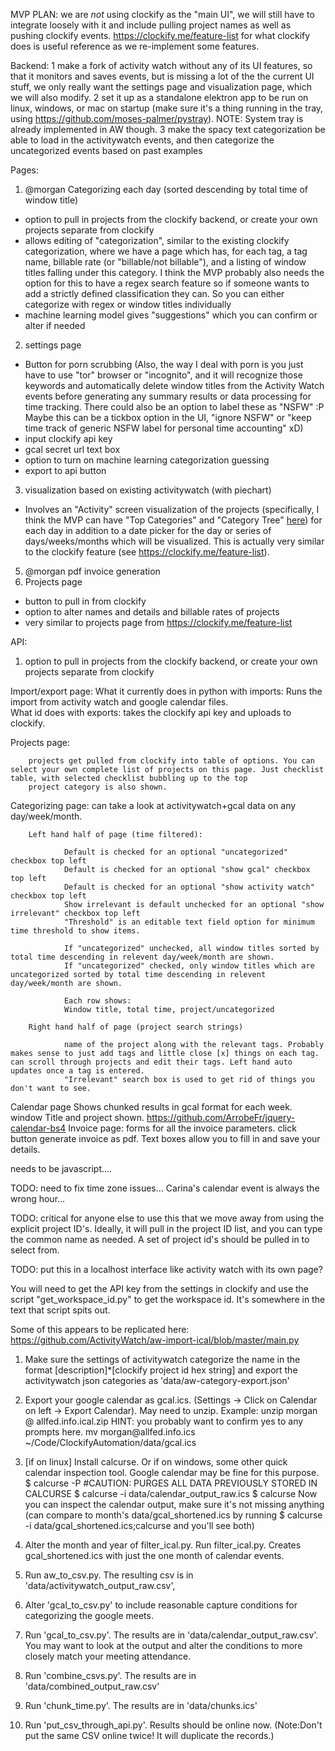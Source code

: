 MVP PLAN: we are *not* using clockify as the "main UI", we will still have to integrate loosely with it and include pulling project names as well as pushing clockify events. https://clockify.me/feature-list for what clockify does is useful reference as we re-implement some features.

Backend:
1 make a fork of activity watch without any of its UI features, so that it monitors and saves events, but is missing a lot of the the current UI stuff, we only really want the settings page and visualization page, which we will also modify.
2 set it up as a standalone elektron app to be run on linux, windows, or mac on startup (make sure it's a thing running in the tray, using https://github.com/moses-palmer/pystray). NOTE: System tray is already implemented in AW though.
3 make the spacy text categorization be able to load in the activitywatch events, and then categorize the uncategorized events based on past examples


Pages:
1. @morgan Categorizing each day (sorted descending by total time of window title)
* option to pull in projects from the clockify backend, or create your own projects separate from clockify
* allows editing of  "categorization", similar to the existing clockify categorization, where we have a page which has, for each tag, a tag name, billable rate (or "billable/not billable"), and a listing of window titles falling under this category. I think the MVP probably also needs the option for this to have a regex search feature so if someone wants to add a strictly defined classification they can. So you can either categorize with regex or window titles individually
* machine learning model gives "suggestions" which you can confirm or alter if needed
2. settings page
* Button for porn scrubbing
(Also, the way I deal with porn is you just have to use "tor" browser or "incognito", and it will recognize those keywords and automatically delete window titles from the Activity Watch events before generating any summary results or data processing for time tracking. There could also be an option to label these as "NSFW" :P Maybe this can be a tickbox option in the UI, "ignore NSFW" or "keep time track of generic NSFW label for personal time accounting" xD)
* input clockify api key
* gcal secret url text box
* option to turn on machine learning categorization guessing
* export to api button

3. visualization based on existing activitywatch (with piechart)
* Involves an "Activity" screen visualization of the projects (specifically, I think the MVP can have "Top Categories" and "Category Tree" [here](https://activitywatch.net/img/screenshots/screenshot-v0.9.3-activity.png)) for each day in addition to a date picker for the day or series of days/weeks/months which will be visualized. This is actually very similar to the clockify feature (see https://clockify.me/feature-list).

5. @morgan pdf invoice generation
6. Projects page
* button to pull in from clockify
* option to alter names and details and billable rates of projects
* very similar to projects page from https://clockify.me/feature-list


API:
1. option to pull in projects from the clockify backend, or create your own projects separate from clockify








Import/export page:
        What it currently does in python with imports: Runs the import from activity watch and google calendar files.  
        What id does with exports: takes the clockify api key and uploads to clockify.

Projects page:

        projects get pulled from clockify into table of options. You can select your own complete list of projects on this page. Just checklist table, with selected checklist bubbling up to the top
        project category is also shown.

Categorizing page:
        can take a look at activitywatch+gcal data on any day/week/month.

        Left hand half of page (time filtered):

                Default is checked for an optional "uncategorized" checkbox top left
                Default is checked for an optional "show gcal" checkbox top left
                Default is checked for an optional "show activity watch" checkbox top left
                Show irrelevant is default unchecked for an optional "show irrelevant" checkbox top left
                "Threshold" is an editable text field option for minimum time threshold to show items.

                If "uncategorized" unchecked, all window titles sorted by total time descending in relevent day/week/month are shown.
                If "uncategorized" checked, only window titles which are uncategorized sorted by total time descending in relevent day/week/month are shown.

                Each row shows:
                Window title, total time, project/uncategorized

        Right hand half of page (project search strings)

                name of the project along with the relevant tags. Probably makes sense to just add tags and little close [x] things on each tag. can scroll through projects and edit their tags. Left hand auto updates once a tag is entered.
                "Irrelevant" search box is used to get rid of things you don't want to see.

Calendar page
        Shows chunked results in gcal format for each week. window Title and project shown.
        https://github.com/ArrobeFr/jquery-calendar-bs4
Invoice page:
        forms for all the invoice parameters.
        click button generate invoice as pdf. Text boxes allow you to fill in and save your details.

needs to be javascript....


TODO: need to fix time zone issues... Carina's calendar event is always the wrong hour...

TODO: critical for anyone else to use this that we move away from using the explicit project ID's. Ideally, it will pull in the project ID list, and you can type the common name as needed. A set of project id's should be pulled in to select from.

TODO: put this in a localhost interface like activity watch with its own page?

You will need to get the API key from the settings in clockify and use the script "get_workspace_id.py" to get the workspace id. It's somewhere in the text that script spits out.

Some of this appears to be replicated here:
https://github.com/ActivityWatch/aw-import-ical/blob/master/main.py

1. Make sure the settings of activitywatch categorize the name in the format [description]\*[clockify project id hex string] and export the activitywatch json categories as 'data/aw-category-export.json'
2. Export your google calendar as gcal.ics. (Settings -> Click on Calendar on left -> Export Calendar). May need to unzip. Example: 
        unzip morgan @ allfed.info.ical.zip
        HINT: you probably want to confirm yes to any prompts here.
        mv morgan\@allfed.info.ics ~/Code/ClockifyAutomation/data/gcal.ics
3. [if on linux] Install calcurse. Or if on windows, some other quick calendar inspection tool. Google calendar may be fine for this purpose.
        $ calcurse -P #CAUTION: PURGES ALL DATA PREVIOUSLY STORED IN CALCURSE
        $ calcurse -i data/calendar_output_raw.ics 
        $ calcurse
        Now you can inspect the calendar output, make sure it's not missing anything (can compare to month's data/gcal_shortened.ics by running 
        $ calcurse -i data/gcal_shortened.ics;calcurse
        and you'll see both)



2. Alter the month and year of filter_ical.py. Run filter_ical.py. Creates gcal_shortened.ics with just the one month of calendar events.
3. Run aw_to_csv.py. The resulting csv is in 'data/activitywatch_output_raw.csv', 
5. Alter 'gcal_to_csv.py' to include reasonable capture conditions for categorizing the google meets.
6. Run 'gcal_to_csv.py'. The results are in 'data/calendar_output_raw.csv'. You may want to look at the output and alter the conditions to more closely match your meeting attendance.
7. Run 'combine_csvs.py'. The results are in 'data/combined_output_raw.csv'
8. Run 'chunk_time.py'. The results are in 'data/chunks.ics' 
9. Run 'put_csv_through_api.py'. Results should be online now. (Note:Don't put the same CSV online twice! It will duplicate the records.)  
